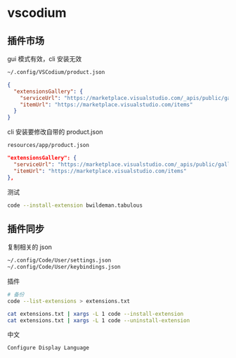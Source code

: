 # vscodium

## 插件市场

gui 模式有效，cli 安装无效

```sh
~/.config/VSCodium/product.json
```

```json
{
  "extensionsGallery": {
    "serviceUrl": "https://marketplace.visualstudio.com/_apis/public/gallery",
    "itemUrl": "https://marketplace.visualstudio.com/items"
  }
}
```

cli 安装要修改自带的 product.json

```sh
resources/app/product.json
```

```json
"extensionsGallery": {
  "serviceUrl": "https://marketplace.visualstudio.com/_apis/public/gallery",
  "itemUrl": "https://marketplace.visualstudio.com/items"
},
```

测试

```sh
code --install-extension bwildeman.tabulous
```

## 插件同步

复制相关的 json

```sh
~/.config/Code/User/settings.json
~/.config/Code/User/keybindings.json
```

插件

```sh
# 备份
code --list-extensions > extensions.txt

cat extensions.txt | xargs -L 1 code --install-extension
cat extensions.txt | xargs -L 1 code --uninstall-extension
```

中文

```sh
Configure Display Language
```
